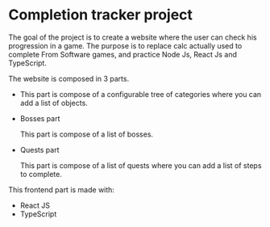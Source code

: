 <h1>Completion tracker project</h1>

The goal of the project is to create a website where the user can check his progression in a game. The purpose is to replace calc actually used to complete From Software games, and practice Node Js, React Js and TypeScript.

The website is composed in 3 parts.
<ul>
<li><Objects part<p>This part is compose of a configurable tree of categories where you can add a list of objects.</p></li>
<li>Bosses part<p>This part is compose of a list of bosses.</p></li>
<li>Quests part<p>This part is compose of a list of quests where you can add a list of steps to complete.</p></li>
</ul>

This frontend part is made with:
<ul>
 <li>React JS</li>
 <li>TypeScript</li>
</ul>
